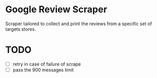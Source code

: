 # Google Review Scraper

Scraper tailored to collect and print
the reviews from a specific set of
targets stores.

# TODO

- [ ] retry in case of failure of scrape
- [ ] pass the 900 messages limit